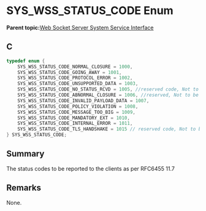 # SYS\_WSS\_STATUS\_CODE Enum

**Parent topic:**[Web Socket Server System Service Interface](GUID-9DCBB817-ECC8-46C6-954B-F6B0D8F5C0BC.md)

## C

```c
typedef enum {
    SYS_WSS_STATUS_CODE_NORMAL_CLOSURE = 1000,
    SYS_WSS_STATUS_CODE_GOING_AWAY = 1001,
    SYS_WSS_STATUS_CODE_PROTOCOL_ERROR = 1002,
    SYS_WSS_STATUS_CODE_UNSUPPORTED_DATA = 1003,
    SYS_WSS_STATUS_CODE_NO_STATUS_RCVD = 1005, //reserved code, Not to be used in the close frames
    SYS_WSS_STATUS_CODE_ABNORMAL_CLOSURE = 1006, //reserved, Not to be used in the close frames
    SYS_WSS_STATUS_CODE_INVALID_PAYLOAD_DATA = 1007,
    SYS_WSS_STATUS_CODE_POLICY_VIOLATION = 1008,
    SYS_WSS_STATUS_CODE_MESSAGE_TOO_BIG = 1009,
    SYS_WSS_STATUS_CODE_MANDATORY_EXT = 1010,
    SYS_WSS_STATUS_CODE_INTERNAL_ERROR = 1011,
    SYS_WSS_STATUS_CODE_TLS_HANDSHAKE = 1015 // reserved code, Not to be used in the close frames
} SYS_WSS_STATUS_CODE;

```

## Summary

The status codes to be reported to the clients as per RFC6455 11.7

## Remarks

None.

